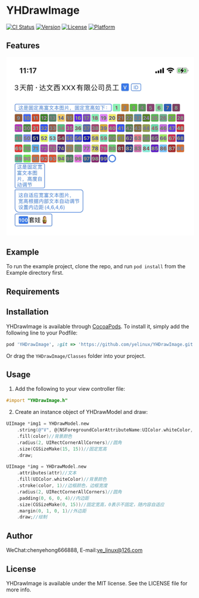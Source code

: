 # YHDrawImage

[![CI Status](https://img.shields.io/travis/ye_linux@126.com/YHDrawImage.svg?style=flat)](https://travis-ci.org/ye_linux@126.com/YHDrawImage)
[![Version](https://img.shields.io/cocoapods/v/YHDrawImage.svg?style=flat)](https://cocoapods.org/pods/YHDrawImage)
[![License](https://img.shields.io/cocoapods/l/YHDrawImage.svg?style=flat)](https://cocoapods.org/pods/YHDrawImage)
[![Platform](https://img.shields.io/cocoapods/p/YHDrawImage.svg?style=flat)](https://cocoapods.org/pods/YHDrawImage)

## Features
![示例](./preview/IMG_1906.jpg)

## Example

To run the example project, clone the repo, and run `pod install` from the Example directory first.

## Requirements

## Installation

YHDrawImage is available through [CocoaPods](https://cocoapods.org). To install
it, simply add the following line to your Podfile:

```ruby
pod 'YHDrawImage', :git => 'https://github.com/yelinux/YHDrawImage.git'
```

Or drag the `YHDrawImage/Classes` folder into your project.

## Usage
1. Add the following to your view controller file:
```objective-c
#import "YHDrawImage.h"
```

2. Create an instance object of YHDrawModel and draw:
```objective-c
UIImage *img1 = YHDrawModel.new
    .string(@"V", @{NSForegroundColorAttributeName:UIColor.whiteColor, NSFontAttributeName:[UIFont boldSystemFontOfSize:10]})//文本+属性
    .fill(color)//背景颜色
    .radius(2, UIRectCornerAllCorners)//圆角
    .size(CGSizeMake(15, 15))//固定宽高
    .draw;
```
                                         
```objective-c
UIImage *img = YHDrawModel.new
    .attributes(attr)//文本
    .fill(UIColor.whiteColor)//背景颜色
    .stroke(color, 1)//边框颜色，边框宽度
    .radius(2, UIRectCornerAllCorners)//圆角
    .padding(0, 6, 0, 4)//内边距
    .size(CGSizeMake(0, 15))//固定宽高，0表示不固定，随内容自适应
    .margin(0, 1, 0, 1)//外边距
    .draw;//绘制
```

## Author

WeChat:chenyehong666888, E-mail:ye_linux@126.com

## License

YHDrawImage is available under the MIT license. See the LICENSE file for more info.
